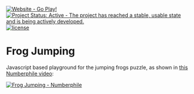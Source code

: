 [![Website - Go Play!](https://img.shields.io/badge/Website-Go%20Play!-fffb1c.svg)](https://bsamseth.github.io/frog-jumping/)
[![Project Status: Active - The project has reached a stable, usable state and is being actively developed.](http://www.repostatus.org/badges/latest/active.svg)](http://www.repostatus.org/#active)
[![license](https://img.shields.io/github/license/mashape/apistatus.svg)](https://github.com/bsamseth/frog-jumping/blob/master/LICENSE)

# Frog Jumping
Javascript based playground for the jumping frogs puzzle, as shown in [this Numberphile video](https://youtu.be/X3HDnrehyDM):

[![Frog Jumping - Numberphile](http://img.youtube.com/vi/X3HDnrehyDM/0.jpg)](http://www.youtube.com/watch?v=X3HDnrehyDM)
